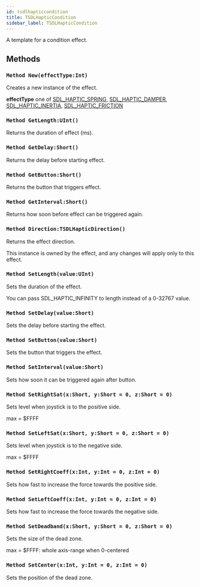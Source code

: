 ```yaml
---
id: tsdlhapticcondition
title: TSDLHapticCondition
sidebar_label: TSDLHapticCondition
---
```


A template for a condition effect.


## Methods

### `Method New(effectType:Int)`

Creates a new instance of the effect.

<b>effectType</b> one of [SDL_HAPTIC_SPRING](../../../sdl/sdl.sdlhaptic/#const-sdl-haptic-spring-int-1-shl-7), [SDL_HAPTIC_DAMPER](../../../sdl/sdl.sdlhaptic/#const-sdl-haptic-damper-int-1-shl-8), [SDL_HAPTIC_INERTIA](../../../sdl/sdl.sdlhaptic/#const-sdl-haptic-inertia-int-1-shl-9), [SDL_HAPTIC_FRICTION](../../../sdl/sdl.sdlhaptic/#const-sdl-haptic-friction-int-1-shl-10)



### `Method GetLength:UInt()`

Returns the duration of effect (ms).


### `Method GetDelay:Short()`

Returns the delay before starting effect.


### `Method GetButton:Short()`

Returns the button that triggers effect.


### `Method GetInterval:Short()`

Returns how soon before effect can be triggered again.


### `Method Direction:TSDLHapticDirection()`

Returns the effect direction.

This instance is owned by the effect, and any changes will apply only to this effect.



### `Method SetLength(value:UInt)`

Sets the duration of the effect.

You can pass SDL_HAPTIC_INFINITY to length instead of a 0-32767 value.



### `Method SetDelay(value:Short)`

Sets the delay before starting the effect.


### `Method SetButton(value:Short)`

Sets the button that triggers the effect.


### `Method SetInterval(value:Short)`

Sets how soon it can be triggered again after button.


### `Method SetRightSat(x:Short, y:Short = 0, z:Short = 0)`

Sets level when joystick is to the positive side.

max = $FFFF



### `Method SetLeftSat(x:Short, y:Short = 0, z:Short = 0)`

Sets level when joystick is to the negative side.

max = $FFFF



### `Method SetRightCoeff(x:Int, y:Int = 0, z:Int = 0)`

Sets how fast to increase the force towards the positive side.


### `Method SetLeftCoeff(x:Int, y:Int = 0, z:Int = 0)`

Sets how fast to increase the force towards the negative side.


### `Method SetDeadband(x:Short, y:Short = 0, z:Short = 0)`

Sets the size of the dead zone.

max = $FFFF: whole axis-range when 0-centered



### `Method SetCenter(x:Int, y:Int = 0, z:Int = 0)`

Sets the position of the dead zone.



